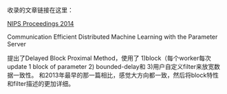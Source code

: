 收录的文章链接在这里：

[NIPS Proceedings 2014](https://papers.nips.cc/book/advances-in-neural-information-processing-systems-27-2014)


Communication Efficient Distributed Machine Learning with the Parameter Server

提出了Delayed Block Proximal Method，使用了 1)block（每个worker每次update 1 block of parameter 2) bounded-delay和 3)用户自定义filter来放宽数据一致性。
和2013年最早的那一篇相比，感觉大方向都一致，然后将block特性和filter描述的更加详细。